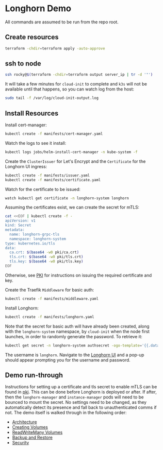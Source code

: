 # Longhorn Demo

All commands are assumed to be run from the repo root.

## Create resources

```sh
terraform -chdir=terraform apply -auto-approve
```

## ssh to node

```sh
ssh rocky@$(terraform -chdir=terraform output server_ip | tr -d '"')
```

It will take a few minutes for `cloud-init` to complete and `k3s` will not be available until that happens, so you can watch log from the host:

```sh
sudo tail -f /var/log/cloud-init-output.log
```

## Install Resources

Install cert-manager:

```sh
kubectl create -f manifests/cert-manager.yaml
```

Watch the logs to see it install:

```sh
kubectl logs jobs/helm-install-cert-manager -n kube-system -f
```

Create the `ClusterIssuer` for Let's Encrypt and the `Certificate` for the Longhorn UI ingress:

```sh
kubectl create -f manifests/issuer.yaml
kubectl create -f manifests/certificate.yaml
```

Watch for the certificate to be issued:

```sh
watch kubectl get certificate -n longhorn-system longhorn
```

Assuming the certificates exist, we can create the secret for mTLS:

```sh
cat <<EOF | kubectl create -f -
apiVersion: v1
kind: Secret
metadata:
  name: longhorn-grpc-tls
  namespace: longhorn-system
type: kubernetes.io/tls
data:
  ca.crt: $(base64 -w0 pki/ca.crt)
  tls.crt: $(base64 -w0 pki/tls.crt)
  tls.key: $(base64 -w0 pki/tls.key)
EOF
```

Otherwise, see [PKI](./docs/pki.md) for instructions on issuing the required certificate and key.

Create the Traefik `Middleware` for basic auth:

```sh
kubectl create -f manifests/middleware.yaml
```

Install Longhorn:

```sh
kubectl create -f manifests/longhorn.yaml
```

Note that the secret for basic auth will have already been created, along with the `longhorn-system` namespace, by `cloud-init` when the node first launches, in order to randomly generate the password. To retrieve it:

```sh
kubectl get secret -n longhorn-system authsecret -ogo-template='{{.data.password | base64decode}}'
```

The username is `longhorn`. Navigate to the [Longhorn UI](https://longhorn.rgsdemo.com) and a pop-up should appear prompting you for the username and password.

## Demo run-through

Instructions for setting up a certificate and tls secret to enable mTLS can be found in [pki](./docs/pki.md). This can be done before Longhorn is deployed or after. If after, then the `longhorn-manager` and `instance-manager` pods will need to be bounced to mount the secret. No settings need to be changed, as they automatically detect its presence and fall back to unauthenticated comms if not. The demo itself is walked through in the following order:
- [Architecture](./docs/arch.md)
- [Creating Volumes](./docs/volumes.md)
- [ReadWriteMany Volumes](./docs/rwx.md)
- [Backup and Restore](./docs/backup.md)
- [Security](./docs/security.md)
